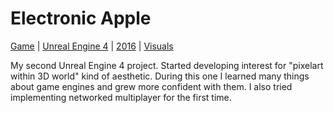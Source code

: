 # Electronic Apple
[Game](./Games.md) | [Unreal Engine 4](./UnrealEngine.md) | [2016](./2016.md) | [Visuals](https://anicetngrt.itch.io/electronic-apple)

My second Unreal Engine 4 project. Started developing interest for "pixelart within 3D world" kind of aesthetic. During this one I learned many things about game engines and grew more confident with them. I also tried implementing networked multiplayer for the first time.